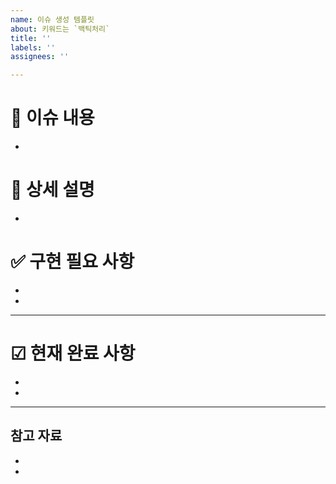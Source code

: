```yaml
---
name: 이슈 생성 템플릿
about: 키워드는 `백틱처리`
title: ''
labels: ''
assignees: ''

---
```


# 📄  이슈 내용
-

# 📝  상세 설명
-

# ✅ 구현 필요 사항
- 
- 

-------------------------------------
# ☑ 현재 완료 사항
-
-

---------------------------------------

## 참고 자료
- 
-
